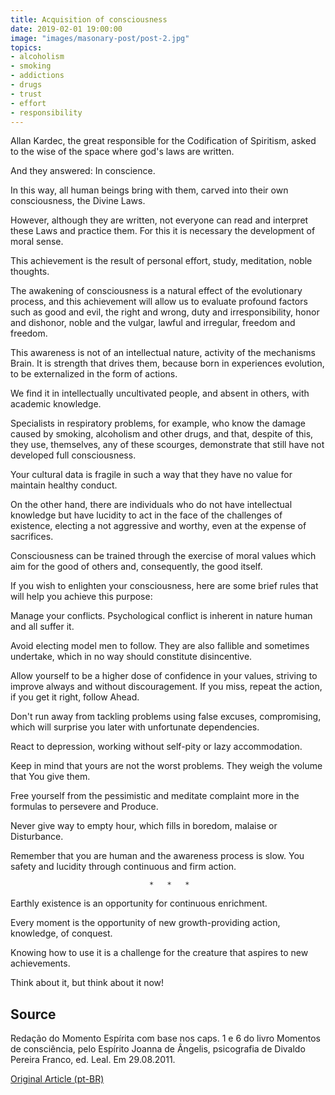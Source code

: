 ```yaml
---
title: Acquisition of consciousness
date: 2019-02-01 19:00:00
image: "images/masonary-post/post-2.jpg"
topics: 
- alcoholism
- smoking
- addictions
- drugs
- trust
- effort
- responsibility
---
```



Allan Kardec, the great responsible for the Codification of Spiritism, asked
to the wise of the space where god's laws are written.

And they answered: In conscience.

In this way, all human beings bring with them, carved into their own
consciousness, the Divine Laws.

However, although they are written, not everyone can read and interpret these
Laws and practice them. For this it is necessary the development of moral sense.

This achievement is the result of personal effort, study, meditation,
noble thoughts.

The awakening of consciousness is a natural effect of the evolutionary process, and this
achievement will allow us to evaluate profound factors such as good and evil, the
right and wrong, duty and irresponsibility, honor and dishonor, noble
and the vulgar, lawful and irregular, freedom and freedom.

This awareness is not of an intellectual nature, activity of the mechanisms
Brain. It is strength that drives them, because born in experiences
evolution, to be externalized in the form of actions.

We find it in intellectually uncultivated people, and absent in others,
with academic knowledge.

Specialists in respiratory problems, for example, who know the damage
caused by smoking, alcoholism and other drugs, and that, despite
of this, they use, themselves, any of these scourges, demonstrate that still
have not developed full consciousness.

Your cultural data is fragile in such a way that they have no value for
maintain healthy conduct.

On the other hand, there are individuals who do not have intellectual knowledge but have
lucidity to act in the face of the challenges of existence, electing a
not aggressive and worthy, even at the expense of sacrifices.

Consciousness can be trained through the exercise of moral values
which aim for the good of others and, consequently, the good itself.

If you wish to enlighten your consciousness, here are some brief rules that will help
you achieve this purpose:

Manage your conflicts. Psychological conflict is inherent in nature
human and all suffer it.

Avoid electing model men to follow. They are also fallible and sometimes
undertake, which in no way should constitute disincentive.

Allow yourself to be a higher dose of confidence in your values, striving to
improve always and without discouragement. If you miss, repeat the action, if you get it right, follow
Ahead.

Don't run away from tackling problems using false excuses,
compromising, which will surprise you later with unfortunate dependencies.

React to depression, working without self-pity or lazy accommodation.

Keep in mind that yours are not the worst problems. They weigh the volume that
You give them.

Free yourself from the pessimistic and meditate complaint more in the formulas to persevere and
Produce.

Never give way to empty hour, which fills in boredom, malaise or
Disturbance.

Remember that you are human and the awareness process is slow. You
safety and lucidity through continuous and firm action.

                                   *   *   *

Earthly existence is an opportunity for continuous enrichment.

Every moment is the opportunity of new growth-providing action,
knowledge, of conquest.

Knowing how to use it is a challenge for the creature that aspires to new achievements.

Think about it, but think about it now!


## Source
Redação do Momento Espírita com base nos caps. 1 e 6 do livro
Momentos de consciência, pelo Espírito Joanna de Ângelis, psicografia de
Divaldo
Pereira Franco, ed. Leal.
Em 29.08.2011.


[Original Article (pt-BR)](http://momento.com.br/pt/ler_texto.php?id=810)


